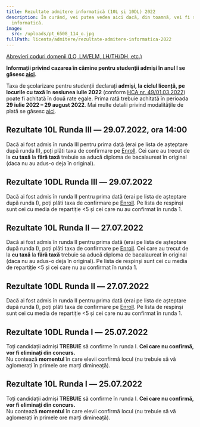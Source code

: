 ```yaml
---
title: Rezultate admitere informatică (10L și 10DL) 2022
description: În curând, vei putea vedea aici dacă, din toamnă, vei fi student la
  informatică.
image:
  src: /uploads/pt_6508_114_o.jpg
fullPath: licenta/admitere/rezultate-admitere-informatica-2022
---
```

[Abrevieri coduri domenii (LO, LM/ELM, LH/TH/DH, etc.)](https://admitere.ac.upt.ro/uploads/coduri-domenii.pdf)

**Informații privind cazarea în cămine pentru studenții admiși în anul I se găsesc [aici](https://admitere.ac.upt.ro/uploads/info-utile-2022-cazare.pdf).**

Taxa de școlarizare pentru studenții declarați **admiși, la ciclul licență, pe locurile cu taxă** în **sesiunea iulie 2022** (conform [HCA nr. 49/01.03.2022](http://www.upt.ro/img/files/hca/2022/HCA_49_01.03.2022_privind_taxele_de_studii_pentru_anul_universitar_2022-2023.pdf)) poate fi achitată în două rate egale. Prima rată trebuie achitată în perioada **29 iulie 2022 – 29 august 2022**.
Mai multe detalii privind modalitățile de plată se găsesc [aici](https://ac.upt.ro/wp-content/uploads/2022/07/Informare-17645-din-2022-7-13.pdf).

<Block color="red">

## Rezultate 10L Runda III ― 29.07.2022, ora 14:00

Dacă ai fost admis în runda III pentru prima dată (erai pe lista de așteptare după runda II), poți plăti taxa de confirmare pe [Enroll](https://admitere.upt.ro/). Cei care au trecut de la **cu taxă** la **fără taxă** trebuie sa aducă diploma de bacalaureat în original (daca nu au adus-o deja în original).

<Attachment label="Rezultate Candidați Tip Bacalaureat + Lista respinși" file="/uploads/10l-r3-rezultate-respinsi.pdf"></Attachment>

<Attachment label="Rezultate Candidați Admiși pe opțiuni - Tip Bacalaureat" file="/uploads/10l-r3-admisioptiuni.pdf"></Attachment>

<Attachment label="Rezultate Candidați Olimpici" file="/uploads/10l-r3-olimpici.pdf"></Attachment>

<Attachment label="Rezultate Candidați Mediu Rural" file="/uploads/10l-r3-rurali.pdf"></Attachment>

<Attachment label="Rezultate Candidați Centre de Plasament " file="/uploads/10l-r3-plasament.pdf"></Attachment>

<Attachment label="Rezultate candidați locuri Rromi" file="/uploads/10l-r3-rromi.pdf"></Attachment>

<Attachment label="Rezultate candidați locuri SRI" file="/uploads/10l-r3-sri.pdf"></Attachment>

## Rezultate 10DL Runda III ― 29.07.2022

Dacă ai fost admis în runda II pentru prima dată (erai pe lista de așteptare după runda I), poți plăti taxa de confirmare pe [Enroll](https://admitere.upt.ro/). Pe lista de respinși sunt cei cu media de repartiție <5 și cei care nu au confirmat în runda 1.

<Attachment label="Rezultate pe specializări Candidați Admiși - învățământ la distanță" file=""></Attachment>

</Block>

<Block color="green">

## Rezultate 10L Runda II ― 27.07.2022

Dacă ai fost admis în runda II pentru prima dată (erai pe lista de așteptare după runda I), poți plăti taxa de confirmare pe [Enroll](https://admitere.upt.ro/). Cei care au trecut de la **cu taxă** la **fără taxă** trebuie sa aducă diploma de bacalaureat în original (daca nu au adus-o deja în original). Pe lista de respinși sunt cei cu media de repartiție <5 și cei care nu au confirmat în runda 1.

<Attachment label="Rezultate Candidați Tip Bacalaureat + Lista de așteptare (poți fi admis la runda următoare)" file="/uploads/10l-rezultate-admisi-lista-asteptare-r2.pdf"></Attachment>

<Attachment label="Rezultate Candidați Admiși pe opțiuni - Tip Bacalaureat" file="/uploads/10l-r2-admisioptiuni.pdf"></Attachment>

<Attachment label="Rezultate Candidați Olimpici" file="/uploads/10l-r2-olimpici.pdf"></Attachment>

<Attachment label="Rezultate Candidați Mediu Rural" file="/uploads/10l-r2-rurali.pdf"></Attachment>

<Attachment label="Rezultate Candidați Centre de Plasament " file="/uploads/10l-r2-plasament.pdf"></Attachment>

<Attachment label="Rezultate candidați locuri Rromi" file="/uploads/10l-r2-rromi.pdf"></Attachment>

## Rezultate 10DL Runda II ― 27.07.2022

Dacă ai fost admis în runda II pentru prima dată (erai pe lista de așteptare după runda I), poți plăti taxa de confirmare pe [Enroll](https://admitere.upt.ro/). Pe lista de respinși sunt cei cu media de repartiție <5 și cei care nu au confirmat în runda 1.

<Attachment label="Rezultate pe specializări Candidați Admiși - învățământ la distanță" file="/uploads/10dl-rezultate-r2.pdf"></Attachment>

</Block>

<Block color="yellow">

## Rezultate 10DL Runda I ― 25.07.2022

Toți candidații admiși **TREBUIE** să confirme în runda I. **Cei care nu confirmă, vor fi eliminați din concurs.** \
Nu contează **momentul** în care elevii confirmă locul (nu trebuie să vă aglomerați în primele ore marți dimineață). 

<Attachment label="Candidați Admiși + Lista de așteptare (poți fi admis în rundele următoare)  - învățământ la distanță" file="/uploads/10dl-rezultate_asteptare.pdf"></Attachment>

<Attachment label="Rezultate pe specializări Candidați Admiși - învățământ la distanță" file="/uploads/10dl-admisi.pdf"></Attachment>

<Attachment label="Lista de așteptare (poți fi admis în rundele următoare) - Învățământ la distanță" file="/uploads/10dl-aspteptare.pdf"></Attachment>

## Rezultate 10L Runda I ― 25.07.2022

Toți candidații admiși **TREBUIE** să confirme în runda I. **Cei care nu confirmă, vor fi eliminați din concurs.** \
Nu contează **momentul** în care elevii confirmă locul (nu trebuie să vă aglomerați în primele ore marți dimineață). 

<Attachment label="Rezultate Candidați Tip Bacalaureat + Lista de așteptare (poți fi admis în rundele următoare)" file="/uploads/10l-rezultate-asteptare.pdf"></Attachment>

<Attachment label="Rezultate Candidați Olimpici" file="/uploads/10l-admisi-o.pdf"></Attachment>

<Attachment label="Rezultate Candidați Sportivi" file="/uploads/10l-admisi-t.pdf"></Attachment>

<Attachment label="Rezultate Candidați Mediu Rural" file="/uploads/10l-admisi-u.pdf"></Attachment>

<Attachment label="Rezultate Candidați Centre de Plasament " file="/uploads/10l-admisi-p.pdf"></Attachment>

<Attachment label="Rezultate candidați locuri SRI" file="/uploads/10l-admisi-i.pdf"></Attachment>

</Block>